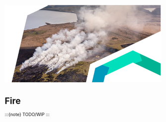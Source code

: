 <img alt="Fire" src="../../images/Page_Forest_Fire_09.png" class="page-main-photo">

Fire
====

:::{note}
TODO/WIP
:::
